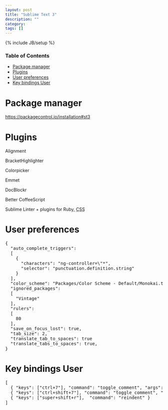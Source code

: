 ```yaml
---
layout: post
title: "Sublime Text 3"
description: ""
category: 
tags: []
---
```

{% include JB/setup %}

<!-- TOC START -->
<div id="dw__toc">
<h3 class="toggle">Table of Contents</h3>
<div>

<ul class="toc">
<li class="level1"><div class="li"><a href="#package_manager">Package manager</a></div></li>
<li class="level1"><div class="li"><a href="#plugins">Plugins</a></div></li>
<li class="level1"><div class="li"><a href="#user_preferences">User preferences</a></div></li>
<li class="level1"><div class="li"><a href="#key_bindings_user">Key bindings User</a></div></li>
</ul>
</div>
</div>
<!-- TOC END -->

<h1 class="sectionedit1" id="package_manager">Package manager</h1>
<div class="level1">

<p>
<a href="https://packagecontrol.io/installation#st3" class="urlextern" title="https://packagecontrol.io/installation#st3"  rel="nofollow">https://packagecontrol.io/installation#st3</a>
</p>

</div>

<h1 class="sectionedit2" id="plugins">Plugins</h1>
<div class="level1">

<p>
Alignment<br/>

BracketHighlighter<br/>

Colorpicker<br/>

Emmet<br/>

DocBlockr<br/>

Better Coffee​Script<br/>

Sublime Linter + plugins for Ruby, <abbr title="Cascading Style Sheets">CSS</abbr> <br/>

</p>

</div>

<h1 class="sectionedit3" id="user_preferences">User preferences</h1>
<div class="level1">
<pre class="code">{
  &quot;auto_complete_triggers&quot;:
  [
    {
      &quot;characters&quot;: &quot;ng-controller=\&quot;*&quot;,
      &quot;selector&quot;: &quot;punctuation.definition.string&quot;
    }
  ],
  &quot;color_scheme&quot;: &quot;Packages/Color Scheme - Default/Monokai.tmTheme&quot;,
  &quot;ignored_packages&quot;:
  [
    &quot;Vintage&quot;
  ],
  &quot;rulers&quot;:
  [
    80
  ],
  &quot;save_on_focus_lost&quot;: true,
  &quot;tab_size&quot;: 2,
  &quot;translate_tab_to_spaces&quot;: true
  &quot;translate_tabs_to_spaces&quot;: true,
}
</pre>

</div>

<h1 class="sectionedit4" id="key_bindings_user">Key bindings User</h1>
<div class="level1">
<pre class="code">[
  { &quot;keys&quot;: [&quot;ctrl+7&quot;], &quot;command&quot;: &quot;toggle_comment&quot;, &quot;args&quot;: { &quot;block&quot;: false } },
  { &quot;keys&quot;: [&quot;ctrl+shift+7&quot;], &quot;command&quot;: &quot;toggle_comment&quot;, &quot;args&quot;: { &quot;block&quot;: true } },
  { &quot;keys&quot;: [&quot;super+shift+r&quot;],  &quot;command&quot;: &quot;reindent&quot; }
]</pre>

</div>